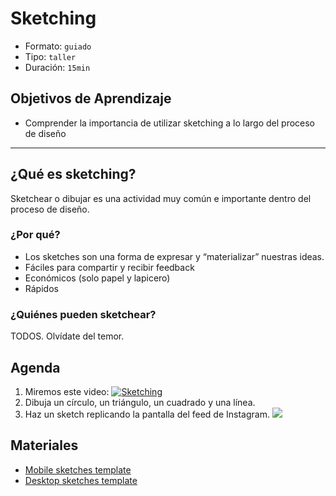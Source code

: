 # Sketching

- Formato: `guiado`
- Tipo: `taller`
- Duración: `15min`

## Objetivos de Aprendizaje

- Comprender la importancia de utilizar sketching a lo largo del proceso de
  diseño

***

## ¿Qué es sketching?

Sketchear o dibujar es una actividad muy común e importante dentro del proceso
de diseño.

### ¿Por qué?

- Los sketches son una forma de expresar y “materializar” nuestras ideas.
- Fáciles para compartir y recibir feedback
- Económicos (solo papel y lapicero)
- Rápidos

### ¿Quiénes pueden sketchear?

TODOS. Olvídate del temor.

## Agenda

1. Miremos este video:
   [![Sketching](https://img.youtube.com/vi/L1pBhHjGKvI/0.jpg)](https://youtu.be/L1pBhHjGKvI?t=23m00s)
2. Dibuja un círculo, un triángulo, un cuadrado y una línea.
3. Haz un sketch replicando la pantalla del feed de Instagram.
   ![](https://68.media.tumblr.com/3c84f9684e9717224c126a4bb3d53e20/tumblr_inline_obae6aJ6lz1svf3j7_540.jpg)

## Materiales

- [Mobile sketches template](https://drive.google.com/open?id=0B0NdG2VNCDPzRHRXdk96VDFFd2M)
- [Desktop sketches template](https://drive.google.com/open?id=0B0NdG2VNCDPzaWRsQXNpSWtSQ1U)
